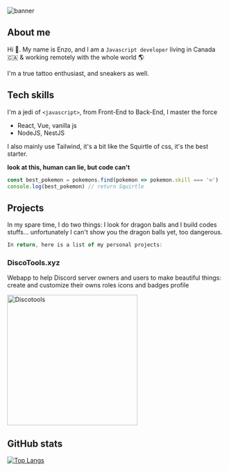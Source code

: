 ![banner](https://i.imgur.com/hZcXtpQ.jpg)
## About me
Hi 👋. My name is Enzo, and I am a `Javascript developer` living in Canada 🇨🇦 & working remotely with the whole world 🌎

I'm a true tattoo enthusiast, and sneakers as well.

## Tech skills
I'm a jedi of `<javascript>`, from Front-End to Back-End, I master the force

- React, Vue, vanilla js
- NodeJS, NestJS

I also mainly use Tailwind, it's a bit like the Squirtle of css, it's the best starter.

__look at this, human can lie, but code can't__
```javascript
const best_pokemon = pokemons.find(pokemon => pokemon.skill === '∞')
console.log(best_pokemon) // return Squirtle
```

## Projects
In my spare time, I do two things: I look for dragon balls and I build codes stuffs... unfortunately I can't show you the dragon balls yet, too dangerous.

```javascript
In return, here is a list of my personal projects:
```

### DiscoTools.xyz
Webapp to help Discord server owners and users to make beautiful things: create and customize their owns roles icons and badges profile

<img src="https://i.imgur.com/jKfO9L2.png" alt="Discotools" data-canonical-src="https://i.imgur.com/jKfO9L2.png" width="300" />



## GitHub stats
[![Top Langs](https://github-readme-stats.vercel.app/api/top-langs/?username=anuraghazra&layout=compact)](https://github.com/anuraghazra/github-readme-stats)
